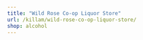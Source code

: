 ```yaml
---
title: "Wild Rose Co-op Liquor Store"
url: /killam/wild-rose-co-op-liquor-store/
shop: alcohol
---
```

